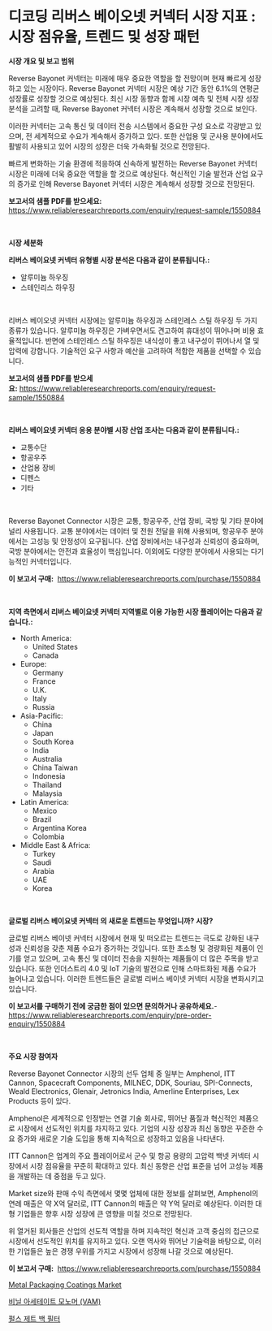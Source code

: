 <p><h1>디코딩 리버스 베이오넷 커넥터 시장 지표 : 시장 점유율, 트렌드 및 성장 패턴</h1></p><p><strong>시장 개요 및 보고 범위</strong></p>
<p><p>Reverse Bayonet 커넥터는 미래에 매우 중요한 역할을 할 전망이며 현재 빠르게 성장하고 있는 시장이다. Reverse Bayonet 커넥터 시장은 예상 기간 동안 6.1%의 연평균 성장률로 성장할 것으로 예상된다. 최신 시장 동향과 함께 시장 예측 및 전체 시장 성장 분석을 고려할 때, Reverse Bayonet 커넥터 시장은 계속해서 성장할 것으로 보인다.</p><p>이러한 커넥터는 고속 통신 및 데이터 전송 시스템에서 중요한 구성 요소로 각광받고 있으며, 전 세계적으로 수요가 계속해서 증가하고 있다. 또한 산업용 및 군사용 분야에서도 활발히 사용되고 있어 시장의 성장은 더욱 가속화될 것으로 전망된다.</p><p>빠르게 변화하는 기술 환경에 적응하여 신속하게 발전하는 Reverse Bayonet 커넥터 시장은 미래에 더욱 중요한 역할을 할 것으로 예상된다. 혁신적인 기술 발전과 산업 요구의 증가로 인해 Reverse Bayonet 커넥터 시장은 계속해서 성장할 것으로 전망된다.</p></p>
<p><strong>보고서의 샘플 PDF를 받으세요:</strong> <a href="https://www.reliableresearchreports.com/enquiry/request-sample/1550884">https://www.reliableresearchreports.com/enquiry/request-sample/1550884</a></p>
<p>&nbsp;</p>
<p><strong>시장 세분화</strong></p>
<p><strong>리버스 베이요넷 커넥터 유형별 시장 분석은 다음과 같이 분류됩니다.:</strong></p>
<p><ul><li>알루미늄 하우징</li><li>스테인리스 하우징</li></ul></p>
<p>&nbsp;</p>
<p><p>리버스 베이오넷 커넥터 시장에는 알루미늄 하우징과 스테인레스 스틸 하우징 두 가지 종류가 있습니다. 알루미늄 하우징은 가벼우면서도 견고하여 휴대성이 뛰어나며 비용 효율적입니다. 반면에 스테인레스 스틸 하우징은 내식성이 좋고 내구성이 뛰어나서 열 및 압력에 강합니다. 기술적인 요구 사항과 예산을 고려하여 적합한 제품을 선택할 수 있습니다.</p></p>
<p><strong>보고서의 샘플 PDF를 받으세요:</strong>&nbsp;<a href="https://www.reliableresearchreports.com/enquiry/request-sample/1550884">https://www.reliableresearchreports.com/enquiry/request-sample/1550884</a></p>
<p>&nbsp;</p>
<p><strong> 리버스 베이요넷 커넥터 응용 분야별 시장 산업 조사는 다음과 같이 분류됩니다.:</strong></p>
<p><ul><li>교통수단</li><li>항공우주</li><li>산업용 장비</li><li>디펜스</li><li>기타</li></ul></p>
<p>&nbsp;</p>
<p><p>Reverse Bayonet Connector 시장은 교통, 항공우주, 산업 장비, 국방 및 기타 분야에 널리 사용됩니다. 교통 분야에서는 데이터 및 전원 전달을 위해 사용되며, 항공우주 분야에서는 고성능 및 안정성이 요구됩니다. 산업 장비에서는 내구성과 신뢰성이 중요하며, 국방 분야에서는 안전과 효율성이 핵심입니다. 이외에도 다양한 분야에서 사용되는 다기능적인 커넥터입니다.</p></p>
<p><strong>이 보고서 구매:</strong>&nbsp; <a href="https://www.reliableresearchreports.com/purchase/1550884">https://www.reliableresearchreports.com/purchase/1550884</a></p>
<p>&nbsp;</p>
<p><strong>지역 측면에서 리버스 베이요넷 커넥터 지역별로 이용 가능한 시장 플레이어는 다음과 같습니다.:</strong></p>
<p><ul>
    <li>
        North America:
        <ul>
            <li>United States</li>
            <li>Canada</li>
        </ul>
    </li>
    <li>
        Europe:
        <ul>
            <li>Germany</li>
            <li>France</li>
            <li>U.K.</li>
            <li>Italy</li>
            <li>Russia</li>
        </ul>
    </li>
    <li>
        Asia-Pacific:
        <ul>
            <li>China</li>
            <li>Japan</li>
            <li>South Korea</li>
            <li>India</li>
            <li>Australia</li>
            <li>China Taiwan</li>
            <li>Indonesia</li>
            <li>Thailand</li>
            <li>Malaysia</li>
        </ul>
    </li>
    <li>
        Latin America:
        <ul>
            <li>Mexico</li>
            <li>Brazil</li>
            <li>Argentina Korea</li>
            <li>Colombia</li>
        </ul>
    </li>
    <li>
        Middle East & Africa:
        <ul>
            <li>Turkey</li>
            <li>Saudi</li>
            <li>Arabia</li>
            <li>UAE</li>
            <li>Korea</li>
        </ul>
    </li>
    </ul></p>
<p>&nbsp;</p>
<p><strong>글로벌 리버스 베이요넷 커넥터 의 새로운 트렌드는 무엇입니까? 시장?</strong></p>
<p><p>글로벌 리버스 베이넷 커넥터 시장에서 현재 및 떠오르는 트렌드는 극도로 강화된 내구성과 신뢰성을 갖춘 제품 수요가 증가하는 것입니다. 또한 초소형 및 경량화된 제품이 인기를 얻고 있으며, 고속 통신 및 데이터 전송을 지원하는 제품들이 더 많은 주목을 받고 있습니다. 또한 인더스트리 4.0 및 IoT 기술의 발전으로 인해 스마트화된 제품 수요가 늘어나고 있습니다. 이러한 트렌드들은 글로벌 리버스 베이넷 커넥터 시장을 변화시키고 있습니다.</p></p>
<p><strong>이 보고서를 구매하기 전에 궁금한 점이 있으면 문의하거나 공유하세요.</strong>- <a href="https://www.reliableresearchreports.com/enquiry/pre-order-enquiry/1550884">https://www.reliableresearchreports.com/enquiry/pre-order-enquiry/1550884</a></p>
<p>&nbsp;</p>
<p><strong>주요 시장 참여자</strong></p>
<p><p>Reverse Bayonet Connector 시장의 선두 업체 중 일부는 Amphenol, ITT Cannon, Spacecraft Components, MILNEC, DDK, Souriau, SPI-Connects, Weald Electronics, Glenair, Jetronics India, Amerline Enterprises, Lex Products 등이 있다. </p><p>Amphenol은 세계적으로 인정받는 연결 기술 회사로, 뛰어난 품질과 혁신적인 제품으로 시장에서 선도적인 위치를 차지하고 있다. 기업의 시장 성장과 최신 동향은 꾸준한 수요 증가와 새로운 기술 도입을 통해 지속적으로 성장하고 있음을 나타낸다. </p><p>ITT Cannon은 업계의 주요 플레이어로서 군수 및 항공 용량의 고압력 백넷 커넥터 시장에서 시장 점유율을 꾸준히 확대하고 있다. 최신 동향은 산업 표준을 넘어 고성능 제품을 개발하는 데 중점을 두고 있다.</p><p>Market size와 판매 수익 측면에서 몇몇 업체에 대한 정보를 살펴보면, Amphenol의 연례 매출은 약 X억 달러로, ITT Cannon의 매출은 약 Y억 달러로 예상된다. 이러한 대형 기업들은 향후 시장 성장에 큰 영향을 미칠 것으로 전망된다. </p><p>위 열거된 회사들은 산업의 선도적 역할을 하며 지속적인 혁신과 고객 중심의 접근으로 시장에서 선도적인 위치를 유지하고 있다. 오랜 역사와 뛰어난 기술력을 바탕으로, 이러한 기업들은 높은 경쟁 우위를 가지고 시장에서 성장해 나갈 것으로 예상된다.</p></p>
<p><strong>이 보고서 구매:</strong>&nbsp;&nbsp;<a href="https://www.reliableresearchreports.com/purchase/1550884">https://www.reliableresearchreports.com/purchase/1550884</a></p>
<p><p><a href="https://florentine-yuzu-f42.notion.site/Metal-Packaging-Coatings-Market-Share-Market-New-Trends-Analysis-Report-By-Type-By-Application-B-73389cb10e4f4c4fb1dafdd33bbae8e2">Metal Packaging Coatings Market</a></p><p><a href="https://medium.com/@carlosdytouglas8907667/%EB%B9%84%EB%8B%90-%EC%95%84%EC%84%B8%ED%85%8C%EC%9D%B4%ED%8A%B8-%EB%AA%A8%EB%85%B8%EB%A8%B8-vam-%EC%8B%9C%EC%9E%A5-%EB%B3%B4%EA%B3%A0%EC%84%9C%EB%8A%94-%EC%9D%B4-%EC%8B%9C%EC%9E%A5%EC%9D%98-%EC%B5%9C%EC%8B%A0-%ED%8A%B8%EB%A0%8C%EB%93%9C%EC%99%80-%EC%84%B1%EC%9E%A5-%EA%B8%B0%ED%9A%8C%EB%A5%BC-%EB%B3%B4%EC%97%AC%EC%A4%8D%EB%8B%88%EB%8B%A4-08d9761fadc2">비닐 아세테이트 모노머 (VAM)</a></p><p><a href="https://github.com/vsap75a286l/Market-Research-Report-List-1/blob/main/43712946396.md">펄스 제트 백 필터</a></p></p>
